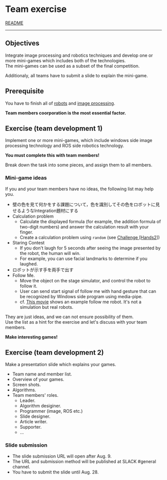 # Team exercise

[README](../README.md)

---

## Objectives

Integrate image processing and robotics techniques and develop one or more mini-games which includes both of the technologies.  
The mini-games can be used as a subset of the final competition.

Additionaly, all teams have to submit a slide to explain the mini-game.

## Prerequisite

You have to finish all of [robots](https://github.com/oit-ipbl/robots) and [image processing](https://github.com/oit-ipbl/image_processing).

**Team members coorporation is the most essential factor.**

## Exercise (team development 1)

Implement one or more mini-games, which include windows side image processing technology and ROS side robotics technology.

**You must complete this with team members!**

Break down the task into some pieces, and assign them to all members.

### Mini-game ideas

If you and your team members have no ideas, the following list may help you.

- 壁の色を見て何かをする課題について，色を識別してその色をロボットに見せるようなIntegration題材にする
- Calculation problem
  - Calculate the displayed formula (for example, the addition formula of two-digit numbers) and answer the calculation result with your finger.
  - Create a calculation problem using ```random``` (see [Challenge [Hands2]](https://github.com/oit-ipbl/image_processing/blob/main/advanced/holistic.md#challengehands2))
- Staring Contest
  - If you don't laugh for 5 seconds after seeing the image presented by the robot, the human will win.
  - For example, you can use facial landmarks to determine if you laughed.
- ロボットが示す手を両手で出す
- Follow Me.
  - Move the object on the stage simulator, and control the robot to follow it.
  - User can send start signal of follow me with hand gesture that can be recognized by Windows side program using media-pipe.
  - cf. [This movie](https://www.youtube.com/watch?v=8-CcklPzvyo) shows an example follow me robot. It's not a simulation but real robots.

They are just ideas, and we can not ensure possibility of them.  
Use the list as a hint for the exercise and let's discuss with your team members.

**Make interesting games!**

## Exercise (team development 2)

Make a presentation slide which explains your games.

- Team name and member list.
- Overview of your games.
- Screen shots.
- Algorithms.
- Team members' roles.
  - Leader.
  - Algorithm desiginer.
  - Programmer (image, ROS etc.)
  - Slide designer.
  - Article writer.
  - Supporter.
  - ...

### Slide submission

- The slide submission URL will open after Aug. 9.
- The URL and submission method will be published at SLACK #general channel.
- You have to submit the slide until Aug. 28.
